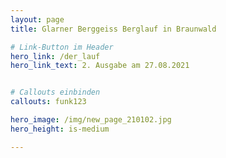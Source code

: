 ```yaml
---
layout: page
title: Glarner Berggeiss Berglauf in Braunwald

# Link-Button im Header
hero_link: /der_lauf
hero_link_text: 2. Ausgabe am 27.08.2021


# Callouts einbinden
callouts: funk123

hero_image: /img/new_page_210102.jpg
hero_height: is-medium

---
```


